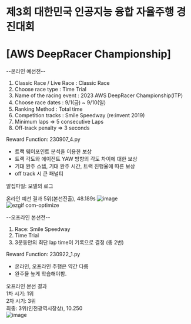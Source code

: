 # 제3회 대한민국 인공지능 융합 자율주행 경진대회 
# [AWS DeepRacer Championship]  
--온라인 예선전--
1. Classic Race / Live Race : Classic Race
2. Choose race type : Time Trial
3. Name of the racing event : 2023 AWS DeepRacer Championship(ITP)
4. Choose race dates : 9/1(금) ~ 9/10(일)
5. Ranking Method : Total time
6. Competition tracks : Smile Speedway (re:invent 2019)
7. Minimum laps => 5 consecutive Laps
8. Off-track penalty => 3 seconds

Reward Function: 230907_4.py
  - 트랙 웨이포인트 분석을 이용한 보상
  - 트랙 각도와 에이전트 YAW 방향의 각도 차이에 대한 보상
  - 기대 완주 스텝, 기대 완주 시간, 트랙 진행율에 따른 보상
  - off track 시 큰 패널티
    
알집파일: 모델의 로그

온라인 예선 결과
5위(본선진출), 48.189s
![image](https://github.com/dd-jero/AWS-Deepracer-2023/assets/107921434/a6904bd5-3e0e-4e3b-80af-fa081cacb839)  
![ezgif com-optimize](https://github.com/dd-jero/AWS-Deepracer-2023/assets/107921434/cc84d1a5-2b9d-45c7-b2a3-717dbbc81064)  

--오프라인 본선전--
1. Race: Smile Speedway
2. Time Trial
3. 3분동안의 최단 lap time이 기록으로 결정 (총 2번)

Reward Function: 230922_1.py
  - 온라인, 오프라인 주행은 약간 다름
  - 완주율 높게 학습해야함.
    
오프라인 본선 결과  
1차 시기: 1위  
2차 시기: 3위  
최종: 3위(인천광역시장상), 10.250  
![image](https://github.com/dd-jero/AWS-Deepracer-2023/assets/107921434/227749b7-05f7-4895-8492-49a5fa0ae287)
